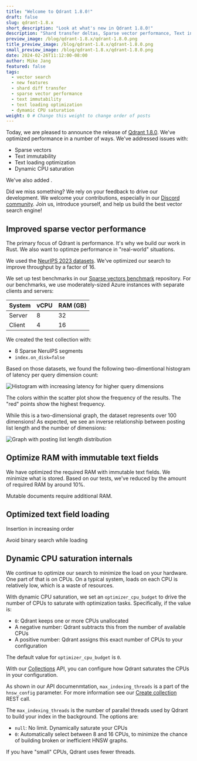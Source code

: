 ```yaml
---
title: "Welcome to Qdrant 1.8.0!"
draft: false
slug: qdrant-1.8.x 
short_description: "Look at what's new in Qdrant 1.8.0!"
description: "Shard transfer deltas, Sparse vector performance, Text index loading optimization, Text immutability, Dynamic CPU saturation" 
preview_image: /blog/qdrant-1.8.x/qdrant-1.8.0.png
title_preview_image: /blog/qdrant-1.8.x/qdrant-1.8.0.png
small_preview_image: /blog/qdrant-1.8.x/qdrant-1.8.0.png
date: 2024-02-26T11:12:00-08:00
author: Mike Jang
featured: false 
tags:
  - vector search
  - new features
  - shard diff transfer
  - sparse vector performance
  - text immutability
  - text loading optimization
  - dymamic CPU saturation
weight: 0 # Change this weight to change order of posts
---
```


Today, we are pleased to announce the release of [Qdrant 1.8.0](https://github.com/qdrant/qdrant/releases/tag/v1.8.0).
We've optimized performance in a number of ways. We've addressed issues with:

<!-- Shard deltas (deferred to v1.9) -->
- Sparse vectors
- Text immutability
- Text loading optimization
- Dynamic CPU saturation

We've also added <!-- TBD -->.

Did we miss something? We rely on your feedback to drive our development. We
welcome your contributions, especially in our [Discord community](https://qdrant.to/discord). Join us, introduce yourself, and help us build the best vector search engine!

## Improved sparse vector performance

The primary focus of Qdrant is performance. It's why we build our work in Rust.
We also want to optimze performance in "real-world" situations.

We used the [NeurIPS 2023 datasets](https://big-ann-benchmarks.com/neurips23.html). We've optimized our search to improve throughput by a factor of 16.
<!-- a factor of 16 was a goal stated internally. I don't know if we got there. -->

We set up test benchmarks in our [Sparse vectors benchmark](https://github.com/qdrant/sparse-vectors-benchmark) repository. For our benchmarks, we use
moderately-sized Azure instances with separate clients and servers:
<!-- Arnaud isn't sure we should include these details. I think they're useful for our readers. (I've removed the Azure configuration bits described elsewhere.)  -->

| System | vCPU | RAM (GB) |
|--------|------|----------|
| Server | 8    | 32       |
| Client | 4    | 16       |

We created the test collection with:

- 8 Sparse NeruIPS segments
- `index.on_disk=false`

Based on those datasets, we found the following two-dimentional histogram of
latency per query dimension count:

![Histogram with increasing latency for higher query dimensions](/blog/qdrant-1.8.x/neurIPS_bench_example.png)

The colors within the scatter plot show the frequency of the results. The "red"
points show the highest frequency.

While this is a two-dimensional graph, the dataset represents over 100 dimensions! As expected, we see an inverse relationship between posting list length and
the number of dimensions:

![Graph with posting list length distribution](/blog/qdrant-1.8.x/neurIPS_posting_len_example.png)

## Optimize RAM with immutable text fields

We have optimized the required RAM with immutable text fields. We minimize
what is stored. Based on our tests, we've reduced by the amount of required
RAM by around 10%. 

Mutable documents require additional RAM.

## Optimized text field loading

Insertion in increasing order 

Avoid binary search while loading

## Dynamic CPU saturation internals

We continue to optimize our search to minimize the load on your hardware. One
part of that is on CPUs. On a typical system, loads on each CPU is relatively
low, which is a waste of resources.

With dynamic CPU saturation, we set an `optimizer_cpu_budget` to drive the
number of CPUs to saturate with optimization tasks. Specifically, if the
value is:

- `0`: Qdrant keeps one or more CPUs unallocated
- A negative number: Qdrant subtracts this from the number of available CPUs
- A positive number: Qdrant assigns this exact number of CPUs to your configuration

The default value for `optimizer_cpu_budget` is `0`.

With our [Collections](/documentation/concepts/collections/) API, you can 
configure how Qdrant saturates the CPUs in your configuration. 

As shown in our API documenmtation, `max_indexing_threads` is a part of the
`hnsw_config` parameter. For more information see our 
[Create collection](ihttps://qdrant.github.io/qdrant/redoc/index.html#tag/collections/operation/create_collection) REST call.

The `max_indexing_threads` is the number of parallel threads used by Qdrant
to build your index in the background. The options are:

- `null`: No limit. Dynamically saturate your CPUs
- `0`: Automatically select between 8 and 16 CPUs, to minimize the chance of
  building broken or inefficient HNSW graphs.

If you have "small" CPUs, Qdrant uses fewer threads.


